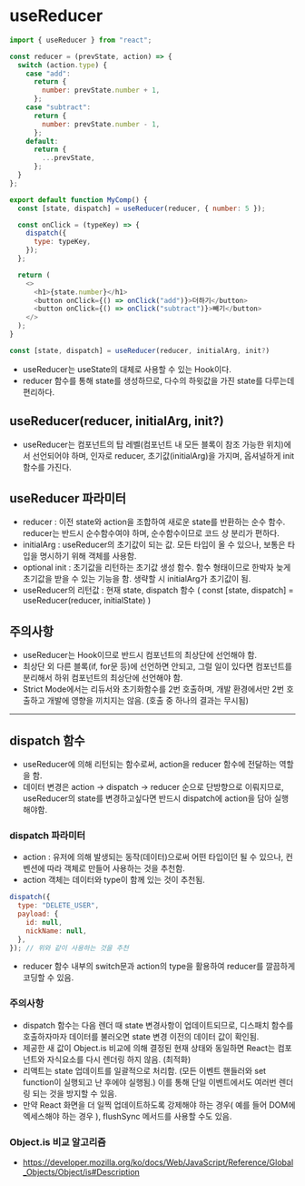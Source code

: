 # useReducer

```js
import { useReducer } from "react";

const reducer = (prevState, action) => {
  switch (action.type) {
    case "add":
      return {
        number: prevState.number + 1,
      };
    case "subtract":
      return {
        number: prevState.number - 1,
      };
    default:
      return {
        ...prevState,
      };
  }
};

export default function MyComp() {
  const [state, dispatch] = useReducer(reducer, { number: 5 });

  const onClick = (typeKey) => {
    dispatch({
      type: typeKey,
    });
  };

  return (
    <>
      <h1>{state.number}</h1>
      <button onClick={() => onClick("add")}>더하기</button>
      <button onClick={() => onClick("subtract")}>빼기</button>
    </>
  );
}
```

```js
const [state, dispatch] = useReducer(reducer, initialArg, init?)
```

- useReducer는 useState의 대체로 사용할 수 있는 Hook이다.
- reducer 함수를 통해 state를 생성하므로, 다수의 하윗값을 가진 state를 다루는데 편리하다.

## useReducer(reducer, initialArg, init?)

- useReducer는 컴포넌트의 탑 레벨(컴포넌트 내 모든 블록이 참조 가능한 위치)에서 선언되어야 하며, 인자로 reducer, 초기값(initialArg)을 가지며, 옵셔널하게 init함수를 가진다.

## useReducer 파라미터

- reducer : 이전 state와 action을 조합하여 새로운 state를 반환하는 순수 함수. reducer는 반드시 순수함수여야 하며, 순수함수이므로 코드 상 분리가 편하다.
- initialArg : useReducer의 초기값이 되는 값. 모든 타입이 올 수 있으나, 보통은 타입을 명시하기 위해 객체를 사용함.
- optional init : 초기값을 리턴하는 초기값 생성 함수. 함수 형태이므로 한박자 늦게 초기값을 받을 수 있는 기능을 함. 생략할 시 initialArg가 초기값이 됨.
- useReducer의 리턴값 : 현재 state, dispatch 함수 ( const [state, dispatch] = useReducer(reducer, initialState) )

## 주의사항

- useReducer는 Hook이므로 반드시 컴포넌트의 최상단에 선언해야 함.
- 최상단 외 다른 블록(if, for문 등)에 선언하면 안되고, 그럴 일이 있다면 컴포넌트를 분리해서 하위 컴포넌트의 최상단에 선언해야 함.
- Strict Mode에서는 리듀서와 초기화함수를 2번 호출하며, 개발 환경에서만 2번 호출하고 개발에 영향을 끼치지는 않음. (호출 중 하나의 결과는 무시됨)

---

## dispatch 함수

- useReducer에 의해 리턴되는 함수로써, action을 reducer 함수에 전달하는 역할을 함.
- 데이터 변경은 action -> dispatch -> reducer 순으로 단방향으로 이뤄지므로, useReducer의 state를 변경하고싶다면 반드시 dispatch에 action을 담아 실행해야함.

### dispatch 파라미터

- action : 유저에 의해 발생되는 동작(데이터)으로써 어떤 타입이던 될 수 있으나, 컨벤션에 따라 객체로 만들어 사용하는 것을 추천함.
- action 객체는 데이터와 type이 함께 있는 것이 추천됨.

```js
dispatch({
  type: "DELETE_USER",
  payload: {
    id: null,
    nickName: null,
  },
}); // 위와 같이 사용하는 것을 추천
```

- reducer 함수 내부의 switch문과 action의 type을 활용하여 reducer를 깔끔하게 코딩할 수 있음.

### 주의사항

- dispatch 함수는 다음 렌더 때 state 변경사항이 업데이트되므로, 디스패치 함수를 호출하자마자 데이터를 불러오면 state 변경 이전의 데이터 값이 확인됨.
- 제공한 새 값이 Object.is 비교에 의해 결정된 현재 상태와 동일하면 React는 컴포넌트와 자식요소를 다시 렌더링 하지 않음. (최적화)
- 리액트는 state 업데이트를 일괄적으로 처리함. (모든 이벤트 핸들러와 set function이 실행되고 난 후에야 실행됨.) 이를 통해 단일 이벤트에서도 여러번 렌더링 되는 것을 방지할 수 있음.
- 만약 React 화면을 더 일찍 업데이트하도록 강제해야 하는 경우( 예를 들어 DOM에 엑세스해야 하는 경우 ), flushSync 메서드를 사용할 수도 있음.

### Object.is 비교 알고리즘

- https://developer.mozilla.org/ko/docs/Web/JavaScript/Reference/Global_Objects/Object/is#Description
